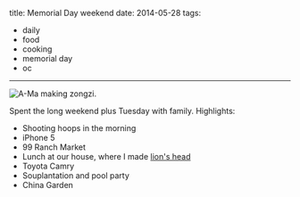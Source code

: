 title: Memorial Day weekend
date: 2014-05-28
tags:
- daily
- food
- cooking
- memorial day
- oc
---

![A-Ma making zongzi.](https://dl.dropbox.com/u/4291520/journal-images/a-ma.jpg)

Spent the long weekend plus Tuesday with family. Highlights:

- Shooting hoops in the morning
- iPhone 5
- 99 Ranch Market
- Lunch at our house, where I made [lion's head](http://en.wikipedia.org/wiki/Lion%27s_head_(food))
- Toyota Camry
- Souplantation and pool party
- China Garden

